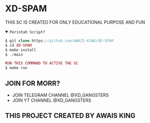 

# XD-SPAM 
THIS SC IS CREATED FOR ONLY EDUCATIONAL PURPOSE AND FUN

<details open><summary><code>Perintah Script?</code></summary>

```php
$ git clone https://github.com/AWAIS-K1NG/XD-SPAM 
$ cd XD-SPAM
$ make install
$ ./main

RUN THIS COMMAND TO ACTIVE THE SC
$ make run
```
</details>

## JOIN FOR MORR?
- JOIN TELEGRAM CHANNEL @XD_GANGSTERS
- JOIN YT CHANNEL @XD_GANGSTERS

## THIS PROJECT CREATED BY AWAIS KING 
